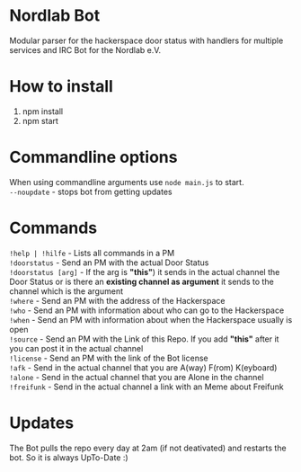 Nordlab Bot
===========
Modular parser for the hackerspace door status with handlers for multiple services  and IRC Bot for the Nordlab e.V.

How to install
==============
1. npm install
2. npm start

Commandline options
===================
When using commandline arguments use ```node main.js``` to start.<br>
```--noupdate``` - stops bot from getting updates <br>

Commands
========
```!help | !hilfe``` - Lists all commands in a PM<br>
```!doorstatus``` - Send an PM with the actual Door Status<br>
```!doorstatus [arg]``` - If the arg is <b>"this"</b>) it sends in the actual channel the Door Status or is there an <b>existing channel as argument</b> it sends to the channel which is the argument<br>
```!where``` - Send an PM with the address of the Hackerspace<br>
```!who``` - Send an PM with information about who can go to the Hackerspace<br>
```!when``` - Send an PM with information about when the Hackerspace usually is open<br>
```!source``` - Send an PM with the Link of this Repo. If you add <b>"this"</b> after it you can post it in the actual channel<br>
```!license``` - Send an PM with the link of the Bot license<br>
```!afk``` - Send in the actual channel that you are A(way) F(rom) K(eyboard)<br>
```!alone``` - Send in the actual channel that you are Alone in the channel<br>
```!freifunk``` - Send in the actual channel a link with an Meme about Freifunk<br>

Updates
=======
The Bot pulls the repo every day at 2am (if not deativated) and restarts the bot. So it is always UpTo-Date :)<br>